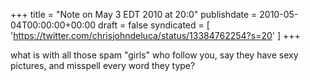 +++
title = "Note on May 3 EDT 2010 at 20:0"
publishdate = 2010-05-04T00:00:00+00:00
draft = false
syndicated = [ 'https://twitter.com/chrisjohndeluca/status/13384762254?s=20' ]
+++

what is with all those spam "girls" who follow you, say they have sexy pictures, and misspell every word they type?
